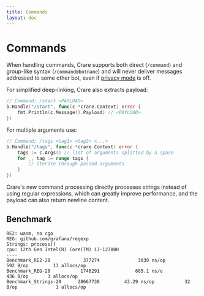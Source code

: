 ```yaml
---
title: Commands
layout: doc
---
```


# Commands

When handling commands, Crare supports both direct (`/command`) and group-like syntax (`/command@botname`) and will never deliver messages addressed to some other bot, even if [privacy mode](https://core.telegram.org/bots#privacy-mode) is off.

For simplified deep-linking, Crare also extracts payload:

```go
// Command: /start <PAYLOAD>
b.Handle("/start", func(c *crare.Context) error {
	fmt.Println(c.Message().Payload) // <PAYLOAD>
})
```

For multiple arguments use:

```go
// Command: /tags <tag1> <tag2> <...>
b.Handle("/tags", func(c *crare.Context) error {
	tags := c.Args() // list of arguments splitted by a space
	for _, tag := range tags {
		// iterate through passed arguments
	}
})
```

Crare's new command processing directly processes strings instead of using regular expressions, which can greatly improve performance, and the payload can also return newline content.

## Benchmark
```
RE2: wasm, no cgo
REG: github.com/grafana/regexp
Strings: process()
cpu: 12th Gen Intel(R) Core(TM) i7-12700H
----
Benchmark_RE2-20            377274	            3039 ns/op	         592 B/op	      13 allocs/op
Benchmark_REG-20           1746291             685.1 ns/o              436 B/op	      3 allocs/op
Benchmark_Strings-20      28667738	       43.29 ns/op	         32 B/op	          1 allocs/op
```